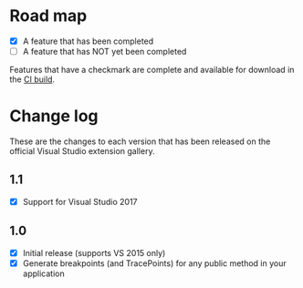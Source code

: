 # Road map

- [x] A feature that has been completed
- [ ] A feature that has NOT yet been completed

Features that have a checkmark are complete and available for
download in the
[CI build](http://vsixgallery.com/extension/d26b7824-0b3f-4a14-aaa0-0ae9853d272c/).

# Change log

These are the changes to each version that has been released
on the official Visual Studio extension gallery.

## 1.1

- [x] Support for Visual Studio 2017

## 1.0

- [x] Initial release (supports VS 2015 only)
- [x] Generate breakpoints (and TracePoints) for any public method in your application
